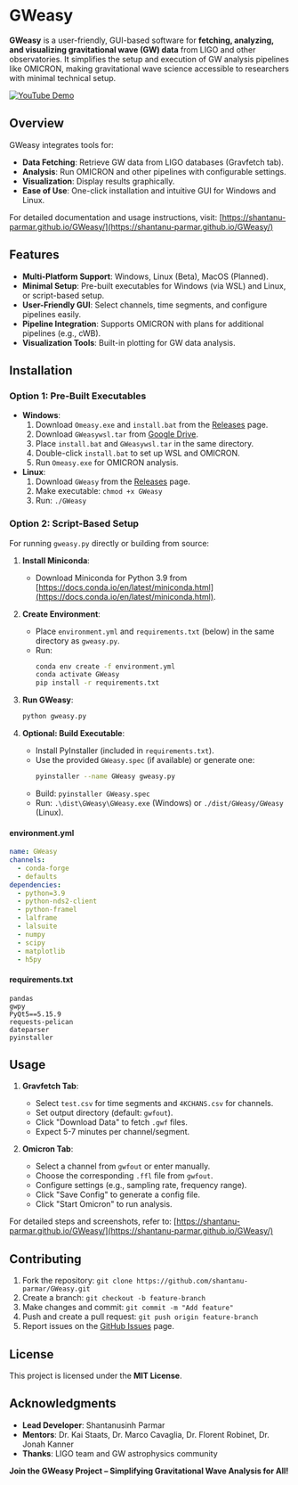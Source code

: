 # GWeasy

**GWeasy** is a user-friendly, GUI-based software for **fetching, analyzing, and visualizing gravitational wave (GW) data** from LIGO and other observatories. It simplifies the setup and execution of GW analysis pipelines like OMICRON, making gravitational wave science accessible to researchers with minimal technical setup.

[![YouTube Demo](https://github.com/user-attachments/assets/d6054686-f59f-4ba9-a407-a137eaca1222)](https://www.youtube.com/watch?v=WbjKwl0-VA0)

## Overview

GWeasy integrates tools for:
- **Data Fetching**: Retrieve GW data from LIGO databases (Gravfetch tab).
- **Analysis**: Run OMICRON and other pipelines with configurable settings.
- **Visualization**: Display results graphically.
- **Ease of Use**: One-click installation and intuitive GUI for Windows and Linux.

For detailed documentation and usage instructions, visit: [https://shantanu-parmar.github.io/GWeasy/](https://shantanu-parmar.github.io/GWeasy/)

## Features

- **Multi-Platform Support**: Windows, Linux (Beta), MacOS (Planned).
- **Minimal Setup**: Pre-built executables for Windows (via WSL) and Linux, or script-based setup.
- **User-Friendly GUI**: Select channels, time segments, and configure pipelines easily.
- **Pipeline Integration**: Supports OMICRON with plans for additional pipelines (e.g., cWB).
- **Visualization Tools**: Built-in plotting for GW data analysis.

## Installation

### Option 1: Pre-Built Executables
- **Windows**:
  1. Download `Omeasy.exe` and `install.bat` from the [Releases](https://github.com/shantanu-parmar/GWeasy/releases) page.
  2. Download `GWeasywsl.tar` from [Google Drive](https://drive.google.com/file/d/1TTU7GewMfHIUteGl6ND3cLCCKAQ677kt/view?usp=drive_link).
  3. Place `install.bat` and `GWeasywsl.tar` in the same directory.
  4. Double-click `install.bat` to set up WSL and OMICRON.
  5. Run `Omeasy.exe` for OMICRON analysis.
- **Linux**:
  1. Download `GWeasy` from the [Releases](https://github.com/shantanu-parmar/GWeasy/releases) page.
  2. Make executable: `chmod +x GWeasy`
  3. Run: `./GWeasy`

### Option 2: Script-Based Setup
For running `gweasy.py` directly or building from source:

1. **Install Miniconda**:
   - Download Miniconda for Python 3.9 from [https://docs.conda.io/en/latest/miniconda.html](https://docs.conda.io/en/latest/miniconda.html).

2. **Create Environment**:
   - Place `environment.yml` and `requirements.txt` (below) in the same directory as `gweasy.py`.
   - Run:
     ```bash
     conda env create -f environment.yml
     conda activate GWeasy
     pip install -r requirements.txt
     ```

3. **Run GWeasy**:
   ```bash
   python gweasy.py
   ```

4. **Optional: Build Executable**:
   - Install PyInstaller (included in `requirements.txt`).
   - Use the provided `GWeasy.spec` (if available) or generate one:
     ```bash
     pyinstaller --name GWeasy gweasy.py
     ```
   - Build: `pyinstaller GWeasy.spec`
   - Run: `.\dist\GWeasy\GWeasy.exe` (Windows) or `./dist/GWeasy/GWeasy` (Linux).

#### environment.yml
```yaml
name: GWeasy
channels:
  - conda-forge
  - defaults
dependencies:
  - python=3.9
  - python-nds2-client
  - python-framel
  - lalframe
  - lalsuite
  - numpy
  - scipy
  - matplotlib
  - h5py
```

#### requirements.txt
```text
pandas
gwpy
PyQt5==5.15.9
requests-pelican
dateparser
pyinstaller
```

## Usage

1. **Gravfetch Tab**:
   - Select `test.csv` for time segments and `4KCHANS.csv` for channels.
   - Set output directory (default: `gwfout`).
   - Click "Download Data" to fetch `.gwf` files.
   - Expect 5-7 minutes per channel/segment.

2. **Omicron Tab**:
   - Select a channel from `gwfout` or enter manually.
   - Choose the corresponding `.ffl` file from `gwfout`.
   - Configure settings (e.g., sampling rate, frequency range).
   - Click "Save Config" to generate a config file.
   - Click "Start Omicron" to run analysis.

For detailed steps and screenshots, refer to: [https://shantanu-parmar.github.io/GWeasy/](https://shantanu-parmar.github.io/GWeasy/)

## Contributing

1. Fork the repository: `git clone https://github.com/shantanu-parmar/GWeasy.git`
2. Create a branch: `git checkout -b feature-branch`
3. Make changes and commit: `git commit -m "Add feature"`
4. Push and create a pull request: `git push origin feature-branch`
5. Report issues on the [GitHub Issues](https://github.com/shantanu-parmar/GWeasy/issues) page.

## License

This project is licensed under the **MIT License**.

## Acknowledgments

- **Lead Developer**: Shantanusinh Parmar
- **Mentors**: Dr. Kai Staats, Dr. Marco Cavaglia, Dr. Florent Robinet, Dr. Jonah Kanner
- **Thanks**: LIGO team and GW astrophysics community

**Join the GWeasy Project – Simplifying Gravitational Wave Analysis for All!**
